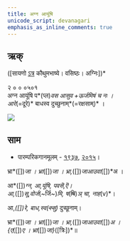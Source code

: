 ```yaml
---
title: अग्न आयूंषि
unicode_script: devanagari  
emphasis_as_inline_comments: true
---   
```


## ऋक्

([सायणो [ऽत्र](https://archive.org/details/SamaVedaSanhitaWithSayanabhashyaVolume2SatyavrataSamasrami1876bis_201803/page/n351) कौथुमभाष्ये। वसिष्ठः। अग्निः])*

२ ० ० ०५०१  
अग्न आयूंषि प*(प्ल)*वस आसुव +ऊर्जमिषं च नः ।  
आरे*(=दूरे)* बाधस्व दुच्छुनाम्*(=रक्षसाम्)*  ।

![](../../images/agni-giving-abhaya-to-Rtvik-or-yajamAna.png)


## साम

- पारम्परिकगानमूलम् - [१९३७](https://archive.org/stream/sAmaveda-jaiminIya-paravastu-paramparA-docs/sAmaveda-paravastu-1937#page/n15/mode/1up), [२०१५](https://archive.org/stream/sAmaveda-jaiminIya-paravastu-paramparA-docs/UDAKA%20SAANTHI%20SAAMAANI#page/n2/mode/1up&sa=D&ust=1542425956390000)।
<div class="audioEmbed"  caption="रामानुजार्यः 1974 " src="https://archive
.org/download/jaiminIya-sAma-gAna-paravastu-tradition-rAmAnuja/agna-AyUMShi.mp3"></div>
<div class="audioEmbed"  caption="गोपालार्यः 2015  " src="https://archive
.org/download/jaiminIya-sAma-gAna-paravastu-tradition-gopAla-2015/agna-AyUMShi.mp3"></div>
<div class="audioEmbed"  caption="गोपाल-विश्वासयोर् अनुवचनम् 2018 1x" src="https://archive
.org/download/jaiminIya-sAma-gAna-paravastu-tradition-anuvachanam-gopAla-vishvAsa-2018/agna-AyUMShi.mp3"></div>
<div class="audioEmbed"  caption="गोपाल-विश्वासयोर् अनुवचनम् 2018 1.5x" src="https://archive
.org/download/jaiminIya-sAma-gAna-paravastu-tradition-anuvachanam-gopAla-vishvAsa-2018-150p-speed/agna-AyUMShi.mp3"></div>

भ्रा*([])*जा । भ्रा*([])*जा । भ्रा,*([])*जाआउवा*([])*अ ।  

आ*([])*ग्न, आ,यूंषि, पवसॆ,ऎ।  
आ,*([])*सू,वोर्ज*(~र्जि~)*मि, ष*(~~षि~~)*ञ् चा, नाह*(v)*।

आ,*([])*रे, बाध,स्व*(~~स्सु~~)* दुच्छूनाम्।

भ्रा*([])*जा । भ्रा*([])*जा । भ्रा,*([])*जाआउवा*([])*अ ।  
{ए*([])*ए । भ्रा*([])*जा}*([त्रिः])*॥
